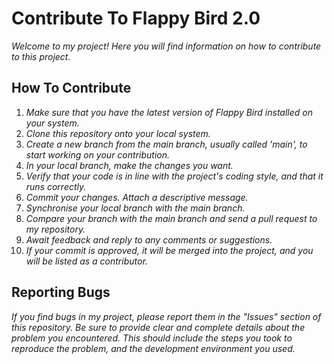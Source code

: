 # Contribute To Flappy Bird 2.0

*Welcome to my project! Here you will find information on how to contribute to this project.*

## How To Contribute

1. *Make sure that you have the latest version of Flappy Bird installed on your system.*<br>
2. *Clone this repository onto your local system.*<br>
3. *Create a new branch from the main branch, usually called 'main', to start working on your contribution.*<br>
4. *In your local branch, make the changes you want.*<br>
5. *Verify that your code is in line with the project's coding style, and that it runs correctly.*<br>
6. *Commit your changes. Attach a descriptive message.*<br>
7. *Synchronise your local branch with the main branch.*<br>
8. *Compare your branch with the main branch and send a pull request to my repository.*<br>
9. *Await feedback and reply to any comments or suggestions.*<br>
10. *If your commit is approved, it will be merged into the project, and you will be listed as a contributor.*<br>

## Reporting Bugs

*If you find bugs in my project, please report them in the "Issues" section of this repository. Be sure to provide clear and complete details about the problem you encountered. This should include the steps you took to reproduce the problem, and the development environment you used.*

